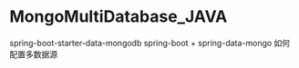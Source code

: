 # MongoMultiDatabase_JAVA
spring-boot-starter-data-mongodb
spring-boot + spring-data-mongo 如何配置多数据源

